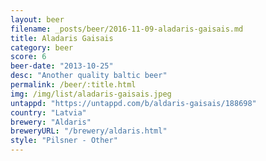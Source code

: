 ```yaml
---
layout: beer
filename: _posts/beer/2016-11-09-aladaris-gaisais.md
title: Aladaris Gaisais
category: beer
score: 6
beer-date: "2013-10-25"
desc: "Another quality baltic beer"
permalink: /beer/:title.html
img: /img/list/aladaris-gaisais.jpeg
untappd: "https://untappd.com/b/aldaris-gaisais/188698"
country: "Latvia"
brewery: "Aldaris"
breweryURL: "/brewery/aldaris.html"
style: "Pilsner - Other"
---
```

